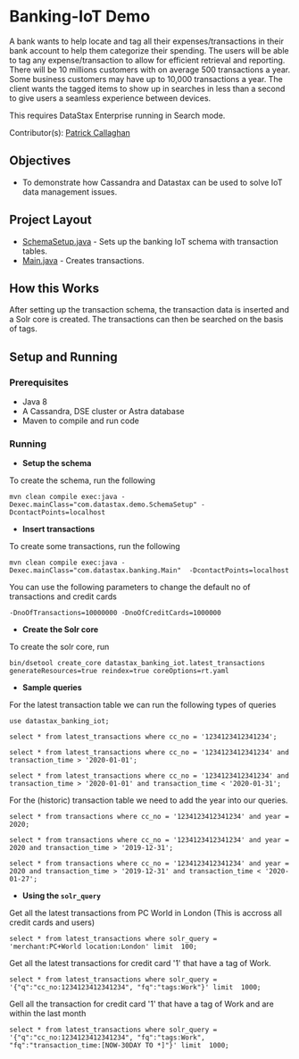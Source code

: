 # Banking-IoT Demo

A bank wants to help locate and tag all their expenses/transactions in their bank account to help them categorize their spending. The users will be able to tag any expense/transaction to allow for efficient retrieval and reporting. There will be 10 millions customers with on average 500 transactions a year. Some business customers may have up to 10,000 transactions a year. The client wants the tagged items to show up in searches in less than a second to give users a seamless experience between devices.

This requires DataStax Enterprise running in Search mode.

Contributor(s): [Patrick Callaghan](https://github.com/PatrickCallaghan)

## Objectives

* To demonstrate how Cassandra and Datastax can be used to solve IoT data management issues.

## Project Layout

* [SchemaSetup.java](/src/main/java/com/datastax/demo/SchemaSetup.java) - Sets up the banking IoT schema with transaction tables.
* [Main.java](/src/main/java/com/datastax/banking/Main.java) - Creates transactions.

## How this Works
After setting up the transaction schema, the transaction data is inserted and a Solr core is created. The transactions can then be searched on the basis of tags.

## Setup and Running

### Prerequisites

* Java 8
* A Cassandra, DSE cluster or Astra database
* Maven to compile and run code

### Running
* **Setup the schema**

To create the schema, run the following

	mvn clean compile exec:java -Dexec.mainClass="com.datastax.demo.SchemaSetup" -DcontactPoints=localhost

* **Insert transactions**  

To create some transactions, run the following

	mvn clean compile exec:java -Dexec.mainClass="com.datastax.banking.Main"  -DcontactPoints=localhost

You can use the following parameters to change the default no of transactions and credit cards

	-DnoOfTransactions=10000000 -DnoOfCreditCards=1000000

* **Create the Solr core**

To create the solr core, run

  	bin/dsetool create_core datastax_banking_iot.latest_transactions generateResources=true reindex=true coreOptions=rt.yaml

* **Sample queries**

For the latest transaction table we can run the following types of queries
```
use datastax_banking_iot;

select * from latest_transactions where cc_no = '1234123412341234';

select * from latest_transactions where cc_no = '1234123412341234' and transaction_time > '2020-01-01';

select * from latest_transactions where cc_no = '1234123412341234' and transaction_time > '2020-01-01' and transaction_time < '2020-01-31';
```
For the (historic) transaction table we need to add the year into our queries.

```
select * from transactions where cc_no = '1234123412341234' and year = 2020;

select * from transactions where cc_no = '1234123412341234' and year = 2020 and transaction_time > '2019-12-31';

select * from transactions where cc_no = '1234123412341234' and year = 2020 and transaction_time > '2019-12-31' and transaction_time < '2020-01-27';
```
* **Using the `solr_query`**

Get all the latest transactions from PC World in London (This is accross all credit cards and users)
```
select * from latest_transactions where solr_query = 'merchant:PC+World location:London' limit  100;
```
Get all the latest transactions for credit card '1' that have a tag of Work.
```
select * from latest_transactions where solr_query = '{"q":"cc_no:1234123412341234", "fq":"tags:Work"}' limit  1000;
```
Gell all the transaction for credit card '1' that have a tag of Work and are within the last month
```
select * from latest_transactions where solr_query = '{"q":"cc_no:1234123412341234", "fq":"tags:Work", "fq":"transaction_time:[NOW-30DAY TO *]"}' limit  1000;
